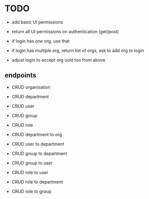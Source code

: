 # TODO

* add basic UI permissions
* return all UI permissions on authentication (get/post)

* if login has one org, use that
* if login has multiple org, return list of orgs, ask to add org to login
* adjust login to accept org uuid too from above

## endpoints

* CRUD organisation
* CRUD department
* CRUD user
* CRUD group
* CRUD role

* CRUD department to org
* CRUD user to department

* CRUD group to department
* CRUD group to user

* CRUD role to user
* CRUD role to department
* CRUD role to group

